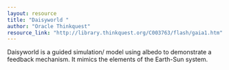 ```yaml
---
layout: resource
title: "Daisyworld "
author: "Oracle Thinkquest"
resource_link: "http://library.thinkquest.org/C003763/flash/gaia1.htm"
---
```


Daisyworld is a guided simulation/ model using albedo to demonstrate a feedback mechanism.  It mimics the elements of the Earth-Sun system.
